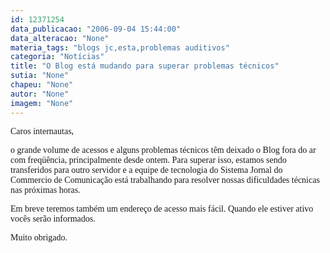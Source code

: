 ```yaml
---
id: 12371254
data_publicacao: "2006-09-04 15:44:00"
data_alteracao: "None"
materia_tags: "blogs jc,esta,problemas auditivos"
categoria: "Notícias"
title: "O Blog está mudando para superar problemas técnicos"
sutia: "None"
chapeu: "None"
autor: "None"
imagem: "None"
---
```

<p><P><FONT face=Verdana>Caros internautas,</FONT></P></p>
<p><P><FONT face=Verdana>o grande volume de acessos e alguns problemas técnicos têm deixado o Blog fora do ar com freqüência, principalmente desde ontem. Para superar isso, estamos sendo transferidos para outro servidor e a equipe de tecnologia do Sistema Jornal do Commercio de Comunicação está trabalhando para resolver nossas dificuldades técnicas nas próximas horas.</FONT></P></p>
<p><P><FONT face=Verdana>Em breve teremos também um endereço de acesso mais fácil. Quando ele estiver ativo vocês serão informados.</FONT></P></p>
<p><P><FONT face=Verdana>Muito obrigado.</FONT></P> </p>
